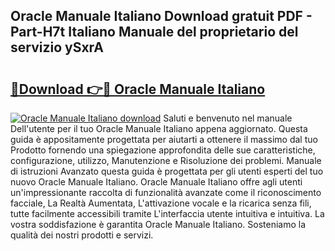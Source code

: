 ## Oracle Manuale Italiano Download gratuit PDF - Part-H7t Italiano Manuale del proprietario del servizio ySxrA

# <h2><a href="http://df91kr.blite.top/?on=Oracle+Manuale+Italiano">🔗Download 👉🔴 Oracle Manuale Italiano</a></h2>

[![Oracle Manuale Italiano download](https://i.imgur.com/lujVjoI.png)](http://df91kr.blite.top/?on=Oracle+Manuale+Italiano)
Saluti e benvenuto nel manuale Dell'utente per il tuo Oracle Manuale Italiano appena aggiornato. Questa guida è appositamente progettata per aiutarti a ottenere il massimo dal tuo Prodotto fornendo una spiegazione approfondita delle sue caratteristiche, configurazione, utilizzo, Manutenzione e Risoluzione dei problemi. Manuale di istruzioni Avanzato questa guida è progettata per gli utenti esperti del tuo nuovo Oracle Manuale Italiano. Oracle Manuale Italiano offre agli utenti un'impressionante raccolta di funzionalità avanzate come il riconoscimento facciale, La Realtà Aumentata, L'attivazione vocale e la ricarica senza fili, tutte facilmente accessibili tramite L'interfaccia utente intuitiva e intuitiva. La vostra soddisfazione è garantita Oracle Manuale Italiano. Sosteniamo la qualità dei nostri prodotti e servizi.
